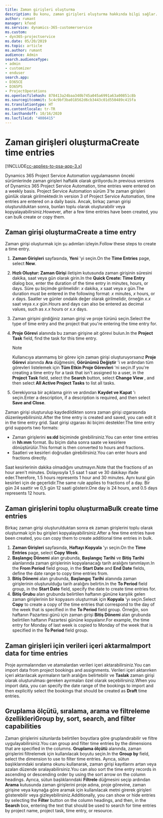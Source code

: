 ```yaml
---
title: Zaman girişleri oluşturma
description: Bu konu, zaman girişleri oluşturma hakkında bilgi sağlar.
author: rumant
manager: kfend
ms.service: dynamics-365-customerservice
ms.custom:
- dyn365-projectservice
ms.date: 05/20/2019
ms.topic: article
ms.author: rumant
audience: Admin
search.audienceType:
- admin
- customizer
- enduser
search.app:
- D365CE
- D365PS
- ProjectOperations
ms.openlocfilehash: 878413a24baa340b745a045a6991a63a00851c8b
ms.sourcegitcommit: 5c4c9bf3ba018562d6cb3443c01d550489c415fa
ms.translationtype: HT
ms.contentlocale: tr-TR
ms.lasthandoff: 10/16/2020
ms.locfileid: "4086415"
---
```

# <a name="create-time-entries"></a><span data-ttu-id="6548c-103">Zaman girişleri oluşturma</span><span class="sxs-lookup"><span data-stu-id="6548c-103">Create time entries</span></span>

[!INCLUDE[cc-applies-to-psa-app-3.x](../includes/cc-applies-to-psa-app-3x.md)]

<span data-ttu-id="6548c-104">Dynamics 365 Project Service Automation uygulamasının önceki sürümlerinde zaman girişleri haftalık olarak giriliyordu.</span><span class="sxs-lookup"><span data-stu-id="6548c-104">In previous versions of Dynamics 365 Project Service Automation, time entries were entered on a weekly basis.</span></span> <span data-ttu-id="6548c-105">Project Service Automation sürüm 3'te zaman girişleri günlük olarak girilmektedir.</span><span class="sxs-lookup"><span data-stu-id="6548c-105">In version 3 of Project Service Automation, time entries are entered on a daily basis.</span></span> <span data-ttu-id="6548c-106">Ancak, birkaç zaman girişi oluşturulduktan sonra, bunları toplu olarak oluşturabilir veya kopyalayabilirsiniz.</span><span class="sxs-lookup"><span data-stu-id="6548c-106">However, after a few time entries have been created, you can bulk create or copy them.</span></span>

## <a name="create-a-time-entry"></a><span data-ttu-id="6548c-107">Zaman girişi oluşturma</span><span class="sxs-lookup"><span data-stu-id="6548c-107">Create a time entry</span></span>

<span data-ttu-id="6548c-108">Zaman girişi oluşturmak için şu adımları izleyin.</span><span class="sxs-lookup"><span data-stu-id="6548c-108">Follow these steps to create a time entry.</span></span>

1. <span data-ttu-id="6548c-109">**Zaman Girişleri** sayfasında, **Yeni** 'yi seçin.</span><span class="sxs-lookup"><span data-stu-id="6548c-109">On the **Time Entries** page, select **New**.</span></span>
2. <span data-ttu-id="6548c-110">**Hızlı Oluştur: Zaman Girişi** iletişim kutusunda zaman girişinin süresini dakika, saat veya gün olarak girin.</span><span class="sxs-lookup"><span data-stu-id="6548c-110">In the **Quick Create: Time Entry** dialog box, enter the duration of the time entry in minutes, hours, or days.</span></span> <span data-ttu-id="6548c-111">Süre şu biçimde girilmelidir: *x* dakika, *x* saat veya *x* gün.</span><span class="sxs-lookup"><span data-stu-id="6548c-111">The duration must be entered in the following format: *x* minutes, *x* hours, or *x* days.</span></span> <span data-ttu-id="6548c-112">Saatler ve günler ondalık değer olarak girilmelidir, örneğin *x.x* saat veya *x.x* gün.</span><span class="sxs-lookup"><span data-stu-id="6548c-112">Hours and days can also be entered as decimal values, such as *x.x* hours or *x.x* days.</span></span>
3. <span data-ttu-id="6548c-113">Zaman girişini girdiğiniz zaman girişi ve proje türünü seçin.</span><span class="sxs-lookup"><span data-stu-id="6548c-113">Select the type of time entry and the project that you're entering the time entry for.</span></span>
4. <span data-ttu-id="6548c-114">**Proje Görevi** alanında bu zaman girişine ait görevi bulun.</span><span class="sxs-lookup"><span data-stu-id="6548c-114">In the **Project Task** field, find the task for this time entry.</span></span>

    > [!NOTE]
    > <span data-ttu-id="6548c-115">Kullanıcıya atanmamış bir görev için zaman girişi oluşturuyorsanız **Proje Görevi** alanında **Ara** düğmesini, **Görünümü Değiştir** 'i ve ardından tüm görevleri listelemek için **Tüm Etkin Proje Görevleri** 'ni seçin.</span><span class="sxs-lookup"><span data-stu-id="6548c-115">If you're creating a time entry for a task that isn't assigned to a user, in the **Project Task** field, select the **Search** button, select **Change View** , and then select **All Active Project Tasks** to list all tasks.</span></span>

5. <span data-ttu-id="6548c-116">Gerekiyorsa bir açıklama girin ve ardından **Kaydet ve Kapat** 'ı seçin.</span><span class="sxs-lookup"><span data-stu-id="6548c-116">Enter a description, if a description is required, and then select **Save and Close**.</span></span>

<span data-ttu-id="6548c-117">Zaman girişi oluşturulup kaydedildikten sonra zaman girişi ızgarasında düzenleyebilirsiniz.</span><span class="sxs-lookup"><span data-stu-id="6548c-117">After the time entry is created and saved, you can edit it in the time entry grid.</span></span> <span data-ttu-id="6548c-118">Saat girişi ızgarası iki biçimi destekler:</span><span class="sxs-lookup"><span data-stu-id="6548c-118">The time entry grid supports two formats:</span></span>

- <span data-ttu-id="6548c-119">Zaman girişlerini **ss:dd** biçiminde girebilirsiniz.</span><span class="sxs-lookup"><span data-stu-id="6548c-119">You can enter time entries in **hh:mm** format.</span></span> <span data-ttu-id="6548c-120">Bu biçim daha sonra saate ve kesirlere dönüştürülür.</span><span class="sxs-lookup"><span data-stu-id="6548c-120">This format is then converted to hours and fractions.</span></span>
- <span data-ttu-id="6548c-121">Saatleri ve kesirleri doğrudan girebilirsiniz.</span><span class="sxs-lookup"><span data-stu-id="6548c-121">You can enter hours and fractions directly.</span></span>

<span data-ttu-id="6548c-122">Saat kesirlerinin dakika olmadığını unutmayın.</span><span class="sxs-lookup"><span data-stu-id="6548c-122">Note that the fractions of an hour aren't minutes.</span></span> <span data-ttu-id="6548c-123">Dolayısıyla 1,5 saat 1 saat ve 30 dakikayı ifade eder.</span><span class="sxs-lookup"><span data-stu-id="6548c-123">Therefore, 1.5 hours represents 1 hour and 30 minutes.</span></span> <span data-ttu-id="6548c-124">Aynı kural gün kesirleri için de geçerlidir.</span><span class="sxs-lookup"><span data-stu-id="6548c-124">The same rule applies to fractions of a day.</span></span> <span data-ttu-id="6548c-125">Bir gün 24 saattir ve 0,5 gün 12 saati gösterir.</span><span class="sxs-lookup"><span data-stu-id="6548c-125">One day is 24 hours, and 0.5 days represents 12 hours.</span></span>

## <a name="bulk-create-time-entries"></a><span data-ttu-id="6548c-126">Zaman girişlerini toplu oluşturma</span><span class="sxs-lookup"><span data-stu-id="6548c-126">Bulk create time entries</span></span>

<span data-ttu-id="6548c-127">Birkaç zaman girişi oluşturulduktan sonra ek zaman girişlerini toplu olarak oluşturmak için bu girişleri kopyalayabilirsiniz.</span><span class="sxs-lookup"><span data-stu-id="6548c-127">After a few time entries have been created, you can copy them to create additional time entries in bulk.</span></span>

1. <span data-ttu-id="6548c-128">**Zaman Girişleri** sayfasında, **Haftayı Kopyala** 'yı seçin.</span><span class="sxs-lookup"><span data-stu-id="6548c-128">On the **Time Entries** page, select **Copy Week**.</span></span>
2. <span data-ttu-id="6548c-129">**Başlangıç Dönemi** alan grubunda, **Başlangıç Tarihi** ve **Bitiş Tarihi** alanlarında zaman girişlerinin kopyalanacağı tarih aralığını tanımlayın.</span><span class="sxs-lookup"><span data-stu-id="6548c-129">In the **From Period** field group, in the **Start Date** and **End Date** fields, define the date range to copy time entries from.</span></span>
3. <span data-ttu-id="6548c-130">**Bitiş Dönemi** alan grubunda, **Başlangıç Tarihi** alanında zaman girişlerinin oluşturulduğu tarih aralığını belirtin.</span><span class="sxs-lookup"><span data-stu-id="6548c-130">In the **To Period** field group, in the **Start Date** field, specify the date to create time entries for.</span></span>
4. <span data-ttu-id="6548c-131">**Bitiş Grubu** alan grubunda belirtilen haftanın gününe karşılık gelen zaman girişlerinin bir kopyasını oluşturmak için **Kopyala** 'yı seçin.</span><span class="sxs-lookup"><span data-stu-id="6548c-131">Select **Copy** to create a copy of the time entries that correspond to the day of the week that is specified in the **To Period** field group.</span></span> <span data-ttu-id="6548c-132">Örneğin, son haftanın Pazartesi günü için zaman girişi **Bitiş Dönemi** alan grubunda belirtilen haftanın Pazartesi gününe kopyalanır.</span><span class="sxs-lookup"><span data-stu-id="6548c-132">For example, the time entry for Monday of last week is copied to Monday of the week that is specified in the **To Period** field group.</span></span>

## <a name="import-data-for-time-entries"></a><span data-ttu-id="6548c-133">Zaman girişleri için verileri içeri aktarma</span><span class="sxs-lookup"><span data-stu-id="6548c-133">Import data for time entries</span></span>

<span data-ttu-id="6548c-134">Proje ayırmalarından ve atamalardan verileri içeri aktarabilirsiniz.</span><span class="sxs-lookup"><span data-stu-id="6548c-134">You can import data from project bookings and assignments.</span></span> <span data-ttu-id="6548c-135">Verileri içeri aktarırken içeri aktarılacak ayırmaların tarih aralığını belirtebilir ve **Taslak** zaman girişi olarak oluşturulması gereken ayırmaları özel olarak seçebilirsiniz.</span><span class="sxs-lookup"><span data-stu-id="6548c-135">When you import data, you can specify the date range of the bookings to import and then explicitly select the bookings that should be created as **Draft** time entries.</span></span>

## <a name="group-by-sort-search-and-filter-capabilities"></a><span data-ttu-id="6548c-136">Gruplama ölçütü, sıralama, arama ve filtreleme özellikleri</span><span class="sxs-lookup"><span data-stu-id="6548c-136">Group by, sort, search, and filter capabilities</span></span>

<span data-ttu-id="6548c-137">Zaman girişlerini sütunlarda belirtilen boyutlara göre gruplandırabilir ve filtre uygulayabilirsiniz.</span><span class="sxs-lookup"><span data-stu-id="6548c-137">You can group and filter time entries by the dimensions that are specified in the columns.</span></span> <span data-ttu-id="6548c-138">**Gruplama ölçütü** alanında, zaman girişlerini filtrelemek için kullanılacak boyutu seçin.</span><span class="sxs-lookup"><span data-stu-id="6548c-138">In the **Group by** field, select the dimension to use to filter time entries.</span></span> <span data-ttu-id="6548c-139">Ayrıca, sütun başlıklarındaki sıralama okunu kullanarak, zaman girişi kayıtlarını artan veya azalan düzende sıralayabilirsiniz.</span><span class="sxs-lookup"><span data-stu-id="6548c-139">You can also sort the time entry records in ascending or descending order by using the sort arrow on the column headings.</span></span> <span data-ttu-id="6548c-140">Ayrıca, sütun başlıklarındaki **Filtrele** düğmesini seçip ardından **Arama** kutusunda zaman girişlerini proje adına, proje görevine, zaman girişine veya kaynağa göre aramak için kullanılacak metni girerek girişleri gösterebilir veya gizleyebilirsiniz.</span><span class="sxs-lookup"><span data-stu-id="6548c-140">Additionally, you can show or hide entries by selecting the **Filter** button on the column headings, and then, in the **Search** box, entering the text that should be used to search for time entries by project name, project task, time entry, or resource.</span></span>
